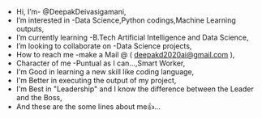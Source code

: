 -    Hi, I’m- @DeepakDeivasigamani,
-    I’m interested in -Data Science,Python codings,Machine Learning outputs,
-    I’m currently learning -B.Tech Artificial Intelligence and Data Science,
-    I’m looking to collaborate on -Data Science projects,
-    How to reach me -make a Mail  @ (   deepakd2020ai@gmail.com   ),
-    Character of me -Puntual as I can...,Smart Worker,
-    I'm Good   in learning a new skill like coding language,
-    I'm Better in executing the output of my project,
-    I'm Best   in "Leadership" and I know the difference between the Leader and the Boss,
-    And these are the some lines about me👍...
